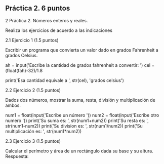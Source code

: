 ## Práctica 2. 6 puntos
2 Práctica 2. Números enteros y reales.

Realiza los ejercicios de acuerdo a las indicaciones

2.1 Ejercicio 1 (1.5 puntos)

Escribir un programa que convierta un valor dado en grados Fahrenheit a grados
Celsius.

ah = input('Escribe la cantidad de grados fahrenheit a convertir: ')
cel = (float(fah)-32)/1.8


print('Esa cantidad equivale a ', str(cel), 'grados celsius')


2.2 Ejercicio 2 (1.5 puntos)

Dados dos números, mostrar la suma, resta, división y multiplicación de
ambos.

num1 = float(input('Escribe un número '))
num2 = float(input('Escribe otro numero '))
print('Su suma es: ', str(num1+num2))
print('Su resta es: ', str(num1-num2))
print('Su division es: ', str(num1/num2))
print('Su multiplicación es: ', str(num1*num2))

2.3 Ejercicio 3 (1.5 puntos)

Calcular el perímetro y área de un rectángulo dada su base y su altura.
Respuesta:


